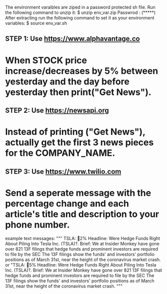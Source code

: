 The environment varaibles are ziped in a password protected sh file. Run the following command to unzip it:
$ unzip env_var.zip
Passwrod : (*****)
After extracting run the following command to set it as your environment variables:
$ source env_var.sh

## STEP 1: Use https://www.alphavantage.co
# When STOCK price increase/decreases by 5% between yesterday and the day before yesterday then print("Get News").

## STEP 2: Use https://newsapi.org
# Instead of printing ("Get News"), actually get the first 3 news pieces for the COMPANY_NAME. 

## STEP 3: Use https://www.twilio.com
# Send a seperate message with the percentage change and each article's title and description to your phone number. 


example text messages:
"""
TSLA: 🔺2%
Headline: Were Hedge Funds Right About Piling Into Tesla Inc. (TSLA)?. 
Brief: We at Insider Monkey have gone over 821 13F filings that hedge funds and prominent investors are required to file by the SEC The 13F filings show the funds' and investors' portfolio positions as of March 31st, near the height of the coronavirus market crash.
or
"TSLA: 🔻5%
Headline: Were Hedge Funds Right About Piling Into Tesla Inc. (TSLA)?. 
Brief: We at Insider Monkey have gone over 821 13F filings that hedge funds and prominent investors are required to file by the SEC The 13F filings show the funds' and investors' portfolio positions as of March 31st, near the height of the coronavirus market crash.
"""
